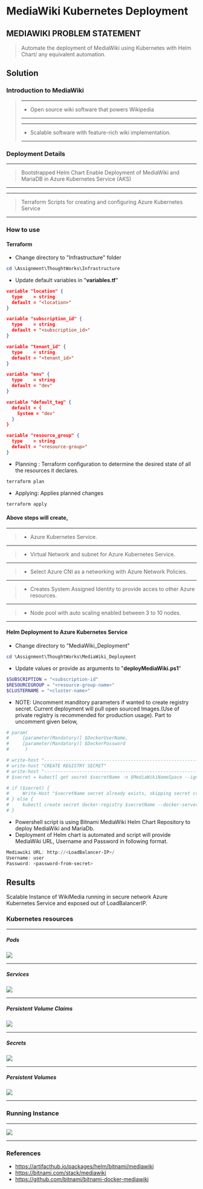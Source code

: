 # MediaWiki Kubernetes Deployment

## MEDIAWIKI PROBLEM STATEMENT
 > Automate the deployment of MediaWiki using Kubernetes with Helm Chart/ any equivalent automation.
 
## Solution
### Introduction to MediaWiki
> 
> ***
>  * Open source wiki software that powers Wikipedia
> ***
> 
> ***
> * Scalable software with feature-rich wiki implementation.
> ***
> 


### Deployment Details

***
> Bootstrapped Helm Chart Enable Deployment of MediaWiki and MariaDB in Azure Kubernetes Service (AKS)
***

***
> Terraform Scripts for creating and configuring Azure Kubernetes Service
***

### How to use

#### Terraform

* Change directory to "Infrastructure" folder
```powershell
cd \Assignment\ThoughtWorks\Infrastructure
```
* Update default variables in "**variables.tf**"
```json
variable "location" {
  type    = string
  default = "<location>"
}

variable "subscription_id" {
  type    = string
  default = "<subscription_id>"
}

variable "tenant_id" {
  type    = string
  default = "<tenant_id>"
}

variable "env" {
  type    = string
  default = "dev"
}

variable "default_tag" {
  default = {
    System = "dev"
  }
}

variable "resource_group" {
  type    = string
  default = "<resource-group>"
}
```
* Planning : Terraform configuration to determine the desired state of all the resources it declares.
```powershell
terraform plan
```
* Applying: Applies planned changes 
```powershell
terraform apply
```

#### Above steps will create,
***
>  * Azure Kubernetes Service.
***

>  * Virtual Network and subnet for Azure Kubernetes Service.

***
>  * Select Azure CNI as a networking with Azure Network Policies.
***
>  * Creates System Assigned Identity to provide acces to other Azure resources.
***
>  * Node pool with auto scaling enabled between 3 to 10 nodes.
***

#### Helm Deployment to Azure Kubernetes Service
* Change directory to "MediaWiki_Deployment"
```powershell
cd \Assignment\ThoughtWorks\MediaWiki_Deployment
```
* Update values or provide as arguments to "**deployMediaWiki.ps1**"
```powershell
$SUBSCRIPTION = "<subscription-id"
$RESOURCEGROUP = "<resource-group-name>"
$CLUSTERNAME = "<cluster-name>"
```
* NOTE: Uncomment manditory parameters if wanted to create registry secret. Current deployment will pull open sourced Images.(Use of private registry is recommended for production usage).
Part to uncomment given below,
```powershell
# param(
#     [parameter(Mandatory)] $DockerUserName,
#     [parameter(Mandatory)] $DockerPassword
#      )
```
```powershell
# write-host "--------------------------------------------------------------"
# write-host "CREATE REGISTRY SECRET"
# write-host "--------------------------------------------------------------"
# $secret = kubectl get secret $secretName -n $MediaWikiNameSpace --ignore-not-found

# if ($secret) {
#     Write-Host "$secretName secret already exists, skipping secret creation"
# } else {
#     kubectl create secret docker-registry $secretName --docker-server=<registry-name> --docker-username=$DockerUserName --docker-password=$DockerPassword --docker-email=$DockerUserName -n $MediaWikiNameSpace 
# }
```
* Powershell script is using Bitnami MediaWiki Helm Chart Repository to deploy MediaWiki and MariaDb.
* Deployment of Helm chart is automated and script will provide MediaWiki URL, Username and Password in following format.
```powershell
Mediawiki URL: http://<LoadBalancer-IP>/
Username: user
Password: <password-from-secret>
```
## Results
Scalable Instance of WikiMedia running in secure network Azure Kubernetes Service and exposed out of LoadBalancerIP.

### Kubernetes resources
 
***
##### Pods
![](../Images/Pods.PNG)
***
##### Services
![](Images/Services.PNG)
***
##### Persistent Volume Claims
![](Images/PVC.PNG)
***
##### Secrets
![](Images/Secrets.PNG)
***
##### Persistent Volumes
![](Images/PV.PNG)
***

### Running Instance
***
![](Images/Instance.PNG)
***

### References 
* https://artifacthub.io/packages/helm/bitnami/mediawiki
* https://bitnami.com/stack/mediawiki
* https://github.com/bitnami/bitnami-docker-mediawiki













